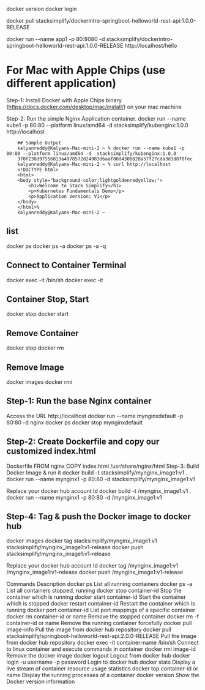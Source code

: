 docker version
docker login

docker pull stacksimplify/dockerintro-springboot-helloworld-rest-api:1.0.0-RELEASE


docker run --name app1 -p 80:8080 -d stacksimplify/dockerintro-springboot-helloworld-rest-api:1.0.0-RELEASE
http://localhost/hello

# For Mac with Apple Chips (use different application)
Step-1: Install Docker with Apple Chips binary (https://docs.docker.com/desktop/mac/install/) on your mac machine

Step-2: Run the simple Nginx Application container. 
docker run --name kube1 -p 80:80 --platform linux/amd64 -d  stacksimplify/kubenginx:1.0.0
http://localhost


        ## Sample Output
        kalyanreddy@Kalyans-Mac-mini-2 ~ % docker run --name kube1 -p 80:80 --platform linux/amd64 -d  stacksimplify/kubenginx:1.0.0
        370f238d97556813a4978572d24983d6aaf80d4300828a57f27cda3d3d8f0fec
        kalyanreddy@Kalyans-Mac-mini-2 ~ % curl http://localhost
        <!DOCTYPE html>
        <html>
        <body style="background-color:lightgoldenrodyellow;">
            <h1>Welcome to Stack Simplify</h1>
            <p>Kubernetes Fundamentals Demo</p>
            <p>Application Version: V1</p>
        </body>
        </html>%
        kalyanreddy@Kalyans-Mac-mini-2 ~ 


## list
docker ps
docker ps -a
docker ps -a -q

## Connect to Container Terminal
docker exec -it <container-name> /bin/sh
docker exec -it <container-name> <linuxcommand>

## Container Stop, Start
docker stop <container-name>
docker start  <container-name>

## Remove Container
docker stop <container-name> 
docker rm <container-name>

## Remove Image
docker images
docker rmi  <image-id>


<!-- 
Create your Docker hub account.
https://hub.docker.com/
Important Note: In the below listed commands wherever you see stacksimplify you can replace with your docker hub account id. 
-->

## Step-1: Run the base Nginx container
Access the URL http://localhost
docker run --name mynginxdefault -p 80:80 -d nginx
docker ps
docker stop mynginxdefault
## Step-2: Create Dockerfile and copy our customized index.html
Dockerfile
FROM nginx
COPY index.html /usr/share/nginx/html
Step-3: Build Docker Image & run it
docker build -t stacksimplify/mynginx_image1:v1 .
docker run --name mynginx1 -p 80:80 -d stacksimplify/mynginx_image1:v1

Replace your docker hub account Id
docker build -t <your-docker-hub-id>/mynginx_image1:v1 .
docker run --name mynginx1 -p 80:80 -d <your-docker-hub-id>/mynginx_image1:v1

## Step-4: Tag & push the Docker image to docker hub
docker images
docker tag stacksimplify/mynginx_image1:v1 stacksimplify/mynginx_image1:v1-release
docker push stacksimplify/mynginx_image1:v1-release

Replace your docker hub account Id
docker tag <your-docker-hub-id>/mynginx_image1:v1 <your-docker-hub-id>/mynginx_image1:v1-release
docker push <your-docker-hub-id>/mynginx_image1:v1-release






Commands	                                                                    Description
docker ps	                                                               List all running containers
docker ps -a	                                                           List all containers stopped, running
docker stop container-id	                                               Stop the container which is running
docker start container-id	                                               Start the container which is stopped
docker restart container-id	                                               Restart the container which is running
docker port container-id	                                               List port mappings of a specific container
docker rm container-id or name	                                           Remove the stopped container
docker rm -f container-id or name	                                       Remove the running container forcefully
docker pull image-info	                                                   Pull the image from docker hub repository
docker pull stacksimplify/springboot-helloworld-rest-api:2.0.0-RELEASE	   Pull the image from docker hub repository
docker exec -it container-name /bin/sh  	                            Connect to linux container and execute commands in container
docker rmi image-id	                                                       Remove the docker image
docker logout	                                                           Logout from docker hub
docker login -u username -p password	                                   Login to docker hub
docker stats	                                                        Display a live stream of container resource usage statistics
docker top container-id or name	                                           Display the running processes of a container
docker version	                                                           Show the Docker version information